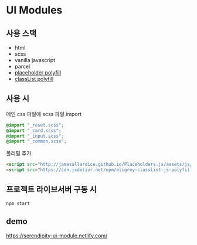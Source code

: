 # UI Modules

## 사용 스택

- html
- scss
- vanilla javascript
- parcel
- [placeholder polyfill](http://jamesallardice.github.io/Placeholders.js/)
- [classList polyfill](https://github.com/eligrey/classList.js)

## 사용 시

메인 css 파일에 scss 파일 import

```css
@import "_reset.scss";
@import "_card.scss";
@import "_input.scss";
@import "_common.scss";
```

폴리필 추가

```html
<script src="http://jamesallardice.github.io/Placeholders.js/assets/js/placeholders.min.js"></script>
<script src="https://cdn.jsdelivr.net/npm/eligrey-classlist-js-polyfill@1.2.20171210/classList.min.js"></script>
```

## 프로젝트 라이브서버 구동 시

```
npm start
```

## demo

https://serendipity-ui-module.netlify.com/
